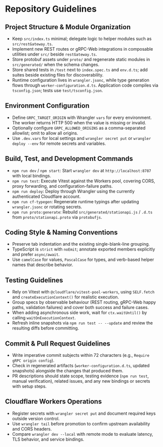 # Repository Guidelines

## Project Structure & Module Organization
- Keep `src/index.ts` minimal; delegate logic to helper modules such as `src/restGateway.ts`.
- Implement new REST routes or gRPC-Web integrations in composable utilities under `src/` beside `restGateway.ts`.
- Store protobuf assets under `proto/` and regenerate static modules in `src/generated/` when the schema changes.
- Store shared tests in `/test` next to `index.spec.ts` and `env.d.ts`; add suites beside existing files for discoverability.
- Runtime configuration lives in `wrangler.jsonc`, while type generation flows through `worker-configuration.d.ts`. Application code compiles via `tsconfig.json`; tests use `test/tsconfig.json`.

## Environment Configuration
- Define `GRPC_TARGET_ORIGIN` with Wrangler `vars` for every environment. The worker returns HTTP 500 when the value is missing or invalid.
- Optionally configure `GRPC_ALLOWED_ORIGINS` as a comma-separated allowlist; omit to allow all origins.
- Use `.dev.vars` for local settings and `wrangler secret put` or `wrangler deploy --env` for remote secrets and variables.

## Build, Test, and Development Commands
- `npm run dev` / `npm start`: Start `wrangler dev` at `http://localhost:8787` with local bindings.
- `npm run test`: Execute Vitest against the Workers pool, covering CORS, proxy forwarding, and configuration-failure paths.
- `npm run deploy`: Deploy through Wrangler using the currently authenticated Cloudflare account.
- `npm run cf-typegen`: Regenerate runtime typings after updating `wrangler.jsonc` or rotating secrets.
- `npm run proto:generate`: Rebuild `src/generated/stationapi.js` / `.d.ts` from `proto/stationapi.proto` via `protobufjs`.

## Coding Style & Naming Conventions
- Preserve tab indentation and the existing single-blank-line grouping.
- TypeScript is `strict` with `noEmit`; annotate exported members explicitly and prefer `async/await`.
- Use `camelCase` for values, `PascalCase` for types, and verb-based helper names that describe behavior.

## Testing Guidelines
- Rely on Vitest with `@cloudflare/vitest-pool-workers`, using `SELF.fetch` and `createExecutionContext()` for realistic execution.
- Group specs by observable behaviour (REST routing, gRPC-Web happy paths, validation failures) and cover both success and failure cases.
- When adding asynchronous side work, wait for `ctx.waitUntil()` by calling `waitOnExecutionContext`.
- Refresh inline snapshots via `npm run test -- --update` and review the resulting diffs before committing.

## Commit & Pull Request Guidelines
- Write imperative commit subjects within 72 characters (e.g., `Require gRPC origin config`).
- Check in regenerated artifacts (`worker-configuration.d.ts`, updated snapshots) alongside the changes that produced them.
- PR descriptions should state scope, testing evidence (`npm run test`, manual verification), related issues, and any new bindings or secrets with setup steps.

## Cloudflare Workers Operations
- Register secrets with `wrangler secret put` and document required keys outside version control.
- Use `wrangler tail` before promotion to confirm upstream availability and CORS headers.
- Compare `wrangler dev --local` with remote mode to evaluate latency, TLS behavior, and service bindings.
